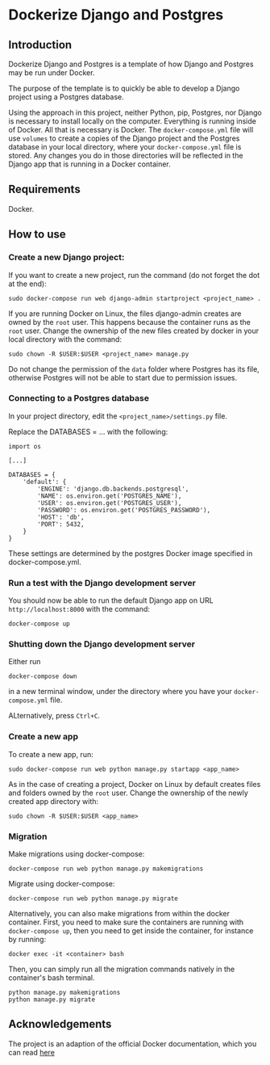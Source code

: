 # Dockerize Django and Postgres

## Introduction

Dockerize Django and Postgres is a template of how Django and Postgres may be run under Docker.

The purpose of the template is to quickly be able to develop a Django project using a Postgres database.

Using the approach in this project, neither Python, pip, Postgres, nor Django is necessary to install locally on the computer. Everything is running inside of Docker. All that is necessary is Docker. The `docker-compose.yml` file will use `volumes` to create a copies of the Django project and the Postgres database in your local directory, where your `docker-compose.yml` file is stored. Any changes you do in those directories will be reflected in the Django app that is running in a Docker container.

## Requirements

Docker.

## How to use

### Create a new Django project:

If you want to create a new project, run the command (do not forget the dot at the end):

```
sudo docker-compose run web django-admin startproject <project_name> .
```

If you are running Docker on Linux, the files django-admin creates are owned by the `root` user. This happens because the container runs as the `root` user. Change the ownership of the new files created by docker in your local directory with the command:

```
sudo chown -R $USER:$USER <project_name> manage.py
```

Do not change the permission of the `data` folder where Postgres has its file, otherwise Postgres will not be able to start due to permission issues.

### Connecting to a Postgres database

In your project directory, edit the `<project_name>/settings.py` file.

Replace the DATABASES = ... with the following:

```
import os

[...]

DATABASES = {
    'default': {
        'ENGINE': 'django.db.backends.postgresql',
        'NAME': os.environ.get('POSTGRES_NAME'),
        'USER': os.environ.get('POSTGRES_USER'),
        'PASSWORD': os.environ.get('POSTGRES_PASSWORD'),
        'HOST': 'db',
        'PORT': 5432,
    }
}
```

These settings are determined by the postgres Docker image specified in docker-compose.yml.

### Run a test with the Django development server

You should now be able to run the default Django app on URL `http://localhost:8000` with the command:

```
docker-compose up
```

### Shutting down the Django development server

Either run

```
docker-compose down
```

in a new terminal window, under the directory where you have your `docker-compose.yml` file.

ALternatively, press `Ctrl+C`.

### Create a new app

To create a new app, run:

```
sudo docker-compose run web python manage.py startapp <app_name>
```

As in the case of creating a project, Docker on Linux by default creates files and folders owned by the `root` user. Change the ownership of the newly created app directory with:

```
sudo chown -R $USER:$USER <app_name>
```

### Migration

Make migrations using docker-compose:

```
docker-compose run web python manage.py makemigrations
```

Migrate using docker-compose:

```
docker-compose run web python manage.py migrate
```

Alternatively, you can also make migrations from within the docker container. First, you need to make sure the containers are running with `docker-compose up`, then you need to get inside the container, for instance by running:

```
docker exec -it <container> bash
```

Then, you can simply run all the migration commands natively in the container's bash terminal.

```
python manage.py makemigrations
python manage.py migrate
```

## Acknowledgements

The project is an adaption of the official Docker documentation, which you can read [here](https://docs.docker.com/samples/django/)
